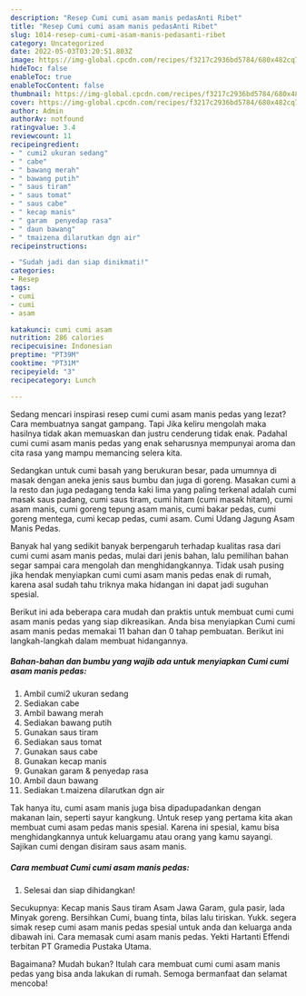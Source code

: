 ```yaml
---
description: "Resep Cumi cumi asam manis pedasAnti Ribet"
title: "Resep Cumi cumi asam manis pedasAnti Ribet"
slug: 1014-resep-cumi-cumi-asam-manis-pedasanti-ribet
category: Uncategorized
date: 2022-05-03T03:20:51.803Z
image: https://img-global.cpcdn.com/recipes/f3217c2936bd5784/680x482cq70/cumi-cumi-asam-manis-pedas-foto-resep-utama.jpg
hideToc: false
enableToc: true
enableTocContent: false
thumbnail: https://img-global.cpcdn.com/recipes/f3217c2936bd5784/680x482cq70/cumi-cumi-asam-manis-pedas-foto-resep-utama.jpg
cover: https://img-global.cpcdn.com/recipes/f3217c2936bd5784/680x482cq70/cumi-cumi-asam-manis-pedas-foto-resep-utama.jpg
author: Admin
authorAv: notfound
ratingvalue: 3.4
reviewcount: 11
recipeingredient:
- " cumi2 ukuran sedang"
- " cabe"
- " bawang merah"
- " bawang putih"
- " saus tiram"
- " saus tomat"
- " saus cabe"
- " kecap manis"
- " garam  penyedap rasa"
- " daun bawang"
- " tmaizena dilarutkan dgn air"
recipeinstructions:

- "Sudah jadi dan siap dinikmati!"
categories:
- Resep
tags:
- cumi
- cumi
- asam

katakunci: cumi cumi asam 
nutrition: 286 calories
recipecuisine: Indonesian
preptime: "PT39M"
cooktime: "PT31M"
recipeyield: "3"
recipecategory: Lunch

---
```



Sedang mencari inspirasi resep cumi cumi asam manis pedas yang lezat? Cara membuatnya sangat gampang. Tapi Jika keliru mengolah maka hasilnya tidak akan memuaskan dan justru cenderung tidak enak. Padahal cumi cumi asam manis pedas yang enak seharusnya mempunyai aroma dan cita rasa yang mampu memancing selera kita.


Sedangkan untuk cumi basah yang berukuran besar, pada umumnya di masak dengan aneka jenis saus bumbu dan juga di goreng. Masakan cumi a la resto dan juga pedagang tenda kaki lima yang paling terkenal adalah cumi masak saus padang, cumi saus tiram, cumi hitam (cumi masak hitam), cumi asam manis, cumi goreng tepung asam manis, cumi bakar pedas, cumi goreng mentega, cumi kecap pedas, cumi asam. Cumi Udang Jagung Asam Manis Pedas.

Banyak hal yang sedikit banyak berpengaruh terhadap kualitas rasa dari cumi cumi asam manis pedas, mulai dari jenis bahan, lalu pemilihan bahan segar sampai cara mengolah dan menghidangkannya. Tidak usah pusing jika hendak menyiapkan cumi cumi asam manis pedas enak di rumah, karena asal sudah tahu triknya maka hidangan ini dapat jadi suguhan spesial.


Berikut ini ada beberapa cara mudah dan praktis untuk membuat cumi cumi asam manis pedas yang siap dikreasikan. Anda bisa menyiapkan Cumi cumi asam manis pedas memakai 11 bahan dan 0 tahap pembuatan. Berikut ini langkah-langkah dalam membuat hidangannya.

<!--inarticleads1-->

##### Bahan-bahan dan bumbu yang wajib ada untuk menyiapkan Cumi cumi asam manis pedas:

1. Ambil  cumi2 ukuran sedang
1. Sediakan  cabe
1. Ambil  bawang merah
1. Sediakan  bawang putih
1. Gunakan  saus tiram
1. Sediakan  saus tomat
1. Gunakan  saus cabe
1. Gunakan  kecap manis
1. Gunakan  garam &amp; penyedap rasa
1. Ambil  daun bawang
1. Sediakan  t.maizena dilarutkan dgn air


Tak hanya itu, cumi asam manis juga bisa dipadupadankan dengan makanan lain, seperti sayur kangkung. Untuk resep yang pertama kita akan membuat cumi asam pedas manis spesial. Karena ini spesial, kamu bisa menghidangkannya untuk keluargamu atau orang yang kamu sayangi. Sajikan cumi dengan disiram saus asam manis. 

<!--inarticleads2-->

##### Cara membuat Cumi cumi asam manis pedas:


1. Selesai dan siap dihidangkan!

Secukupnya: Kecap manis Saus tiram Asam Jawa Garam, gula pasir, lada Minyak goreng. Bersihkan Cumi, buang tinta, bilas lalu tiriskan. Yukk. segera simak resep cumi asam manis pedas spesial untuk anda dan keluarga anda dibawah ini. Cara memasak cumi asam manis pedas. Yekti Hartanti Effendi terbitan PT Gramedia Pustaka Utama. 

Bagaimana? Mudah bukan? Itulah cara membuat cumi cumi asam manis pedas yang bisa anda lakukan di rumah. Semoga bermanfaat dan selamat mencoba!
